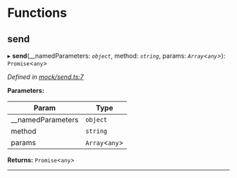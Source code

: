 

# Functions

<a id="send"></a>

##  send

▸ **send**(__namedParameters: *`object`*, method: *`string`*, params: *`Array`<`any`>*): `Promise`<`any`>

*Defined in [mock/send.ts:7](https://github.com/polkadot-js/api/blob/267411d/packages/rpc-provider/src/mock/send.ts#L7)*

**Parameters:**

| Param | Type |
| ------ | ------ |
| __namedParameters | `object` |
| method | `string` |
| params | `Array`<`any`> |

**Returns:** `Promise`<`any`>

___

